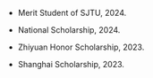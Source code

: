 - Merit Student of SJTU, 2024.

- National Scholarship, 2024.

- Zhiyuan Honor Scholarship, 2023.

- Shanghai Scholarship, 2023.